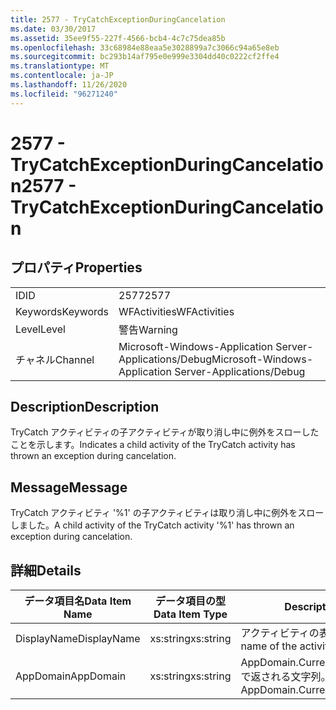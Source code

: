 ```yaml
---
title: 2577 - TryCatchExceptionDuringCancelation
ms.date: 03/30/2017
ms.assetid: 35ee9f55-227f-4566-bcb4-4c7c75dea85b
ms.openlocfilehash: 33c68984e88eaa5e3028899a7c3066c94a65e8eb
ms.sourcegitcommit: bc293b14af795e0e999e3304dd40c0222cf2ffe4
ms.translationtype: MT
ms.contentlocale: ja-JP
ms.lasthandoff: 11/26/2020
ms.locfileid: "96271240"
---
```

# <a name="2577---trycatchexceptionduringcancelation"></a><span data-ttu-id="0f531-102">2577 - TryCatchExceptionDuringCancelation</span><span class="sxs-lookup"><span data-stu-id="0f531-102">2577 - TryCatchExceptionDuringCancelation</span></span>

## <a name="properties"></a><span data-ttu-id="0f531-103">プロパティ</span><span class="sxs-lookup"><span data-stu-id="0f531-103">Properties</span></span>  
  
|||  
|-|-|  
|<span data-ttu-id="0f531-104">ID</span><span class="sxs-lookup"><span data-stu-id="0f531-104">ID</span></span>|<span data-ttu-id="0f531-105">2577</span><span class="sxs-lookup"><span data-stu-id="0f531-105">2577</span></span>|  
|<span data-ttu-id="0f531-106">Keywords</span><span class="sxs-lookup"><span data-stu-id="0f531-106">Keywords</span></span>|<span data-ttu-id="0f531-107">WFActivities</span><span class="sxs-lookup"><span data-stu-id="0f531-107">WFActivities</span></span>|  
|<span data-ttu-id="0f531-108">Level</span><span class="sxs-lookup"><span data-stu-id="0f531-108">Level</span></span>|<span data-ttu-id="0f531-109">警告</span><span class="sxs-lookup"><span data-stu-id="0f531-109">Warning</span></span>|  
|<span data-ttu-id="0f531-110">チャネル</span><span class="sxs-lookup"><span data-stu-id="0f531-110">Channel</span></span>|<span data-ttu-id="0f531-111">Microsoft-Windows-Application Server-Applications/Debug</span><span class="sxs-lookup"><span data-stu-id="0f531-111">Microsoft-Windows-Application Server-Applications/Debug</span></span>|  
  
## <a name="description"></a><span data-ttu-id="0f531-112">Description</span><span class="sxs-lookup"><span data-stu-id="0f531-112">Description</span></span>  

 <span data-ttu-id="0f531-113">TryCatch アクティビティの子アクティビティが取り消し中に例外をスローしたことを示します。</span><span class="sxs-lookup"><span data-stu-id="0f531-113">Indicates a child activity of the TryCatch activity has thrown an exception during cancelation.</span></span>  
  
## <a name="message"></a><span data-ttu-id="0f531-114">Message</span><span class="sxs-lookup"><span data-stu-id="0f531-114">Message</span></span>  

 <span data-ttu-id="0f531-115">TryCatch アクティビティ '%1' の子アクティビティは取り消し中に例外をスローしました。</span><span class="sxs-lookup"><span data-stu-id="0f531-115">A child activity of the TryCatch activity '%1' has thrown an exception during cancelation.</span></span>  
  
## <a name="details"></a><span data-ttu-id="0f531-116">詳細</span><span class="sxs-lookup"><span data-stu-id="0f531-116">Details</span></span>  
  
|<span data-ttu-id="0f531-117">データ項目名</span><span class="sxs-lookup"><span data-stu-id="0f531-117">Data Item Name</span></span>|<span data-ttu-id="0f531-118">データ項目の型</span><span class="sxs-lookup"><span data-stu-id="0f531-118">Data Item Type</span></span>|<span data-ttu-id="0f531-119">Description</span><span class="sxs-lookup"><span data-stu-id="0f531-119">Description</span></span>|  
|--------------------|--------------------|-----------------|  
|<span data-ttu-id="0f531-120">DisplayName</span><span class="sxs-lookup"><span data-stu-id="0f531-120">DisplayName</span></span>|<span data-ttu-id="0f531-121">xs:string</span><span class="sxs-lookup"><span data-stu-id="0f531-121">xs:string</span></span>|<span data-ttu-id="0f531-122">アクティビティの表示名。</span><span class="sxs-lookup"><span data-stu-id="0f531-122">The display name of the activity.</span></span>|  
|<span data-ttu-id="0f531-123">AppDomain</span><span class="sxs-lookup"><span data-stu-id="0f531-123">AppDomain</span></span>|<span data-ttu-id="0f531-124">xs:string</span><span class="sxs-lookup"><span data-stu-id="0f531-124">xs:string</span></span>|<span data-ttu-id="0f531-125">AppDomain.CurrentDomain.FriendlyName で返される文字列。</span><span class="sxs-lookup"><span data-stu-id="0f531-125">The string returned by AppDomain.CurrentDomain.FriendlyName.</span></span>|
